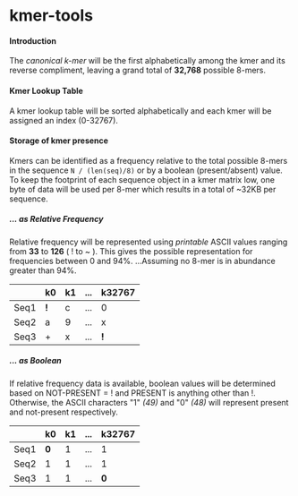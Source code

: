 # kmer-tools

#### Introduction
The *canonical k-mer* will be the first alphabetically among the kmer and its reverse compliment, leaving a grand total of **32,768** possible 8-mers.

#### Kmer Lookup Table
A kmer lookup table will be sorted alphabetically and each kmer will be assigned an index (0-32767). 

#### Storage of kmer presence
Kmers can be identified as a frequency relative to the total possible 8-mers in the sequence `N / (len(seq)/8)` or by a boolean (present/absent) value.  To keep the footprint of each sequence object in a kmer matrix low, one byte of data will be used per 8-mer which results in a total of ~32KB per sequence.

##### ... as Relative Frequency
Relative frequency will be represented using *printable* ASCII values ranging from **33** to **126** ( ! to ~ ).
This gives the possible representation for frequencies between 0 and 94%. ...Assuming no 8-mer is in abundance greater than 94%.

|      | k0 | k1 | ... | k32767 |
|------|----|----|-----|--------|
| Seq1 | **!**  | c  | ... | 0      |
| Seq2 | a  | 9  | ... | x      |
| Seq3 | +  | x  | ... | **!**      |

##### ... as Boolean
If relative frequency data is available, boolean values will be determined based on NOT-PRESENT = ! and PRESENT is anything other than !.  Otherwise, the ASCII characters "1" *(49)* and "0" *(48)* will represent present and not-present respectively.

|      | k0 | k1 | ... | k32767 |
|------|----|----|-----|--------|
| Seq1 | **0**  | 1  | ... | 1      |
| Seq2 | 1  | 1  | ... | 1      |
| Seq3 | 1  | 1  | ... | **0**      |


